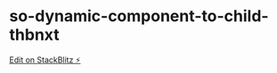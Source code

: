 # so-dynamic-component-to-child-thbnxt

[Edit on StackBlitz ⚡️](https://stackblitz.com/edit/so-dynamic-component-to-child-thbnxt)